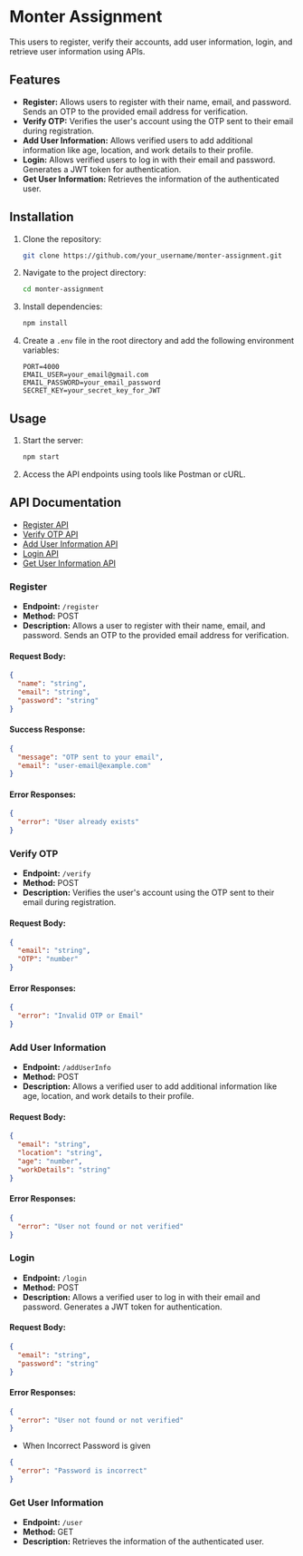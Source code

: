 # Monter Assignment

This users to register, verify their accounts, add user information, login, and retrieve user information using APIs.

## Features

- **Register:** Allows users to register with their name, email, and password. Sends an OTP to the provided email address for verification.
- **Verify OTP:** Verifies the user's account using the OTP sent to their email during registration.
- **Add User Information:** Allows verified users to add additional information like age, location, and work details to their profile.
- **Login:** Allows verified users to log in with their email and password. Generates a JWT token for authentication.
- **Get User Information:** Retrieves the information of the authenticated user.

## Installation

1. Clone the repository:

   ```bash
   git clone https://github.com/your_username/monter-assignment.git
   ```

2. Navigate to the project directory:

   ```bash
   cd monter-assignment
   ```

3. Install dependencies:

   ```bash
   npm install
   ```

4. Create a `.env` file in the root directory and add the following environment variables:

   ```plaintext
   PORT=4000
   EMAIL_USER=your_email@gmail.com
   EMAIL_PASSWORD=your_email_password
   SECRET_KEY=your_secret_key_for_JWT
   ```

## Usage

1. Start the server:

   ```bash
   npm start
   ```

2. Access the API endpoints using tools like Postman or cURL.

## API Documentation

- [Register API](#register)
- [Verify OTP API](#verify-otp)
- [Add User Information API](#add-user-information)
- [Login API](#login)
- [Get User Information API](#get-user-information)

### Register

- **Endpoint:** `/register`
- **Method:** POST
- **Description:** Allows a user to register with their name, email, and password. Sends an OTP to the provided email address for verification.

#### Request Body:

```json
{
  "name": "string",
  "email": "string",
  "password": "string"
}
```

#### Success Response:

```json
{
  "message": "OTP sent to your email",
  "email": "user-email@example.com"
}
```

#### Error Responses:

```json
{
  "error": "User already exists"
}
```

### Verify OTP

- **Endpoint:** `/verify`
- **Method:** POST
- **Description:** Verifies the user's account using the OTP sent to their email during registration.

#### Request Body:

```json
{
  "email": "string",
  "OTP": "number"
}
```

#### Error Responses:

```json
{
  "error": "Invalid OTP or Email"
}
```

### Add User Information

- **Endpoint:** `/addUserInfo`
- **Method:** POST
- **Description:** Allows a verified user to add additional information like age, location, and work details to their profile.

#### Request Body:

```json
{
  "email": "string",
  "location": "string",
  "age": "number",
  "workDetails": "string"
}
```

#### Error Responses:

```json
{
  "error": "User not found or not verified"
}
```

### Login

- **Endpoint:** `/login`
- **Method:** POST
- **Description:** Allows a verified user to log in with their email and password. Generates a JWT token for authentication.

#### Request Body:

```json
{
  "email": "string",
  "password": "string"
}
```

#### Error Responses:

```json
{
  "error": "User not found or not verified"
}
```

- When Incorrect Password is given

```json
{
  "error": "Password is incorrect"
}
```

### Get User Information

- **Endpoint:** `/user`
- **Method:** GET
- **Description:** Retrieves the information of the authenticated user.
